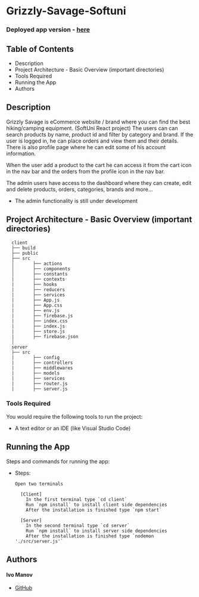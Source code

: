 
# Grizzly-Savage-Softuni

### Deployed app version - [here](https://grizzly-savage.web.app/)

## Table of Contents
- Description
- Project Architecture - Basic Overview (important directories)
- Tools Required
- Running the App
- Authors

## Description

Grizzly Savage is eCommerce website / brand where you can find the best hiking/camping equipment. (SoftUni React project)
The users can can search products by name, product id and filter by category and brand.
If the user is logged in, he can place orders and view them and their details.
There is also profile page where he can edit some of his account information.

When the user add a product to the cart he can access it from the cart icon in the nav bar and the orders from the profile icon in the nav bar.

The admin users have access to the dashboard where they can create, edit and delete products, orders, categories, brands and more...

* The admin functionality is still under development

## Project Architecture - Basic Overview (important directories)

```
  client
  ├── build
  ├── public
  ├── src
  │       ├── actions
  │       ├── components
  │       ├── constants
  |       ├── contexts
  |       ├── hooks
  |       ├── reducers
  |       ├── services
  |       ├── App.js
  |       ├── App.css
  |       ├── env.js
  |       ├── firebase.js
  |       ├── index.css
  |       ├── index.js
  |       ├── store.js
  |       ├── firebase.json
  │
  server
  ├── src
  |       ├── config
  |       ├── controllers
  |       ├── middlewares
  |       ├── models
  |       ├── services
  |       ├── router.js
  |       ├── server.js
```

### Tools Required

You would require the following tools to run the project:

* A text editor or an IDE (like Visual Studio Code)

## Running the App

Steps and commands for running the app:

* Steps:
  ```
  Open two terminals
  
    [Client]
      In the first terminal type `cd client`
      Run `npm install` to install client side dependencies
      After the installation is finished type `npm start`
      
    [Server]
      In the second terminal type `cd server`
      Run `npm install` to install server side dependencies
      After the installation is finished type `nodemon './src/server.js'`
  ```

## Authors

#### Ivo Manov
* [GitHub]

[//]: # (HyperLinks)

[GitHub Repository]: https://github.com/manovDev/Grizzly-Savage-Softuni
[GitHub]: https://github.com/manovDev
